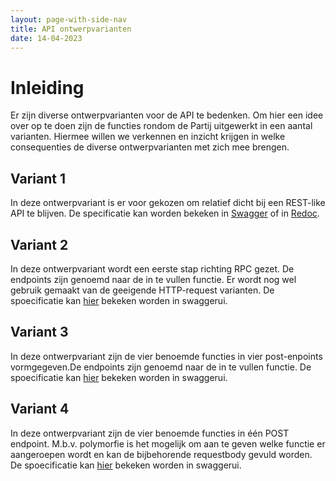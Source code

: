 ```yaml
---
layout: page-with-side-nav
title: API ontwerpvarianten
date: 14-04-2023
---
```


# Inleiding

Er zijn diverse ontwerpvarianten voor de API te bedenken. Om hier een idee over op te doen zijn de functies rondom de Partij uitgewerkt in een aantal varianten. 
Hiermee willen we verkennen en inzicht krijgen in welke consequenties de diverse ontwerpvarianten met zich mee brengen.

## Variant 1

In deze ontwerpvariant is er voor gekozen om relatief dicht bij een REST-like API te blijven. 
De specificatie kan worden bekeken in [Swagger](./variant1/swagger-ui) of in [Redoc](./variant1/redoc).

## Variant 2

In deze ontwerpvariant wordt een eerste stap richting RPC gezet. De endpoints zijn genoemd naar de in te vullen functie. 
Er wordt nog wel gebruik gemaakt van de geeigende HTTP-request varianten. De spoecificatie kan [hier](./variant2/swagger-ui) bekeken worden in swaggerui.

## Variant 3

In deze ontwerpvariant zijn de vier benoemde functies in vier post-enpoints vormgegeven.De endpoints zijn genoemd naar de in te vullen functie. 
De spoecificatie kan [hier](./variant3/swagger-ui) bekeken worden in swaggerui.

## Variant 4

In deze ontwerpvariant zijn de vier benoemde functies in één POST endpoint. M.b.v. polymorfie is het mogelijk om aan te geven welke functie er aangeroepen wordt en kan de bijbehorende requestbody gevuld worden. 
De spoecificatie kan [hier](./variant4/swagger-ui) bekeken worden in swaggerui.

